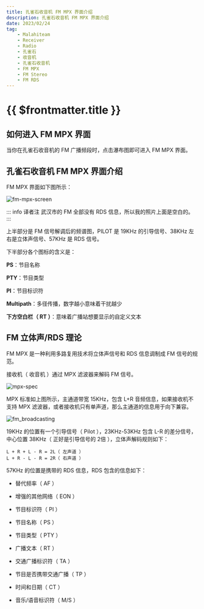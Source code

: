 ```yaml
---
title: 孔雀石收音机 FM MPX 界面介绍
description: 孔雀石收音机 FM MPX 界面介绍
date: 2023/02/24
tag:
    - Malahiteam
    - Receiver
    - Radio
    - 孔雀石
    - 收音机
    - 孔雀石收音机
    - FM MPX
    - FM Stereo
    - FM RDS
---
```


# {{ $frontmatter.title }}

## 如何进入 FM MPX 界面

当你在孔雀石收音机的 FM 广播频段时，点击瀑布图即可进入 FM MPX 界面。

## 孔雀石收音机 FM MPX 界面介绍

FM MPX 界面如下图所示：

![fm-mpx-screen](/images/malahiteam/fm-mpx-screen.png)

::: info 译者注
武汉市的 FM 全部没有 RDS 信息，所以我的照片上面是空白的。
:::

上半部分是 FM 信号解调后的频谱图，PILOT 是 19KHz 的引导信号、38KHz 左右是立体声信号、57KHz 是 RDS 信号。

下半部分各个图标的含义是：

**PS**：节目名称

**PTY**：节目类型

**PI**：节目标识符

**Multipath**：多径传播，数字越小意味着干扰越少

**下方空白栏（ RT ）**：意味着广播站想要显示的自定义文本

## FM 立体声/RDS 理论

FM MPX 是一种利用多路复用技术将立体声信号和 RDS 信息调制成 FM 信号的规范。

接收机（ 收音机 ）通过 MPX 滤波器来解码 FM 信号。

![mpx-spec](/images/malahiteam/mpx-spec.gif)

MPX 标准如上图所示，主通道带宽 15KHz，包含 L+R 音频信息，如果接收机不支持 MPX 滤波器，或者接收机只有单声道，那么主通道的信息用于向下兼容。

![fm_broadcasting](/images/malahiteam/fm_broadcasting.gif)

19KHz 的位置有一个引导信号（ Pilot ），23KHz-53KHz 包含 L-R 的差分信号，中心位置 38KHz（ 正好是引导信号的 2倍 ），立体声解码规则如下：

```
L + R + L - R = 2L（ 左声道 ）
L + R - L - R = 2R（ 右声道 ）
```

57KHz 的位置是携带的 RDS 信息，RDS 包含的信息如下：

- 替代频率（ AF ）

- 增强的其他网络（ EON ）

- 节目标识符（ PI ）

- 节目名称（ PS ）

- 节目类型（ PTY ）

- 广播文本（ RT ）

- 交通广播标识符（ TA ）

- 节目是否携带交通广播（ TP ）

- 时间和日期（ CT ）

- 音乐/语音标识符（ M/S ）
